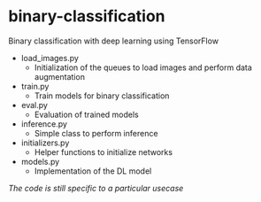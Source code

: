 # binary-classification
Binary classification with deep learning using TensorFlow


* load_images.py
    * Initialization of the queues to load images and perform data augmentation
* train.py
    * Train models for binary classification
* eval.py
    * Evaluation of trained models
* inference.py
    * Simple class to perform inference
* initializers.py
    * Helper functions to initialize networks
* models.py
    * Implementation of the DL model


*The code is still specific to a particular usecase*
